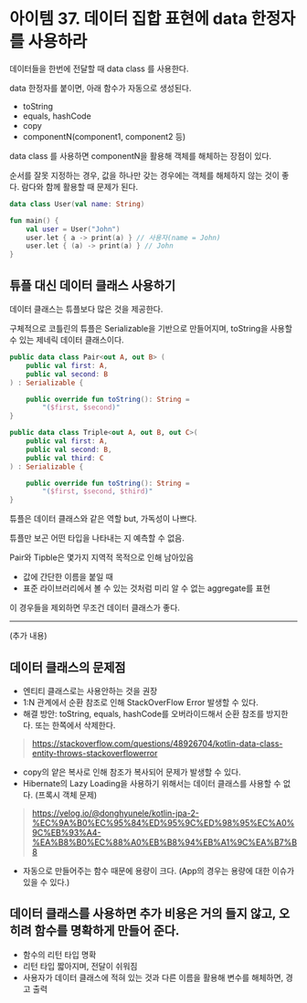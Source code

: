 # 아이템 37. 데이터 집합 표현에 data 한정자를 사용하라

데이터들을 한번에 전달할 때 data class 를 사용한다.

data 한정자를 붙이면, 아래 함수가 자동으로 생성된다.
- toString
- equals, hashCode
- copy
- componentN(component1, component2 등)

data class 를 사용하면 componentN을 활용해 객체를 해체하는 장점이 있다.

순서를 잘못 지정하는 경우, 값을 하나만 갖는 경우에는 객체를 해체하지 않는 것이 좋다.
람다와 함께 활용할 때 문제가 된다.
```kt
data class User(val name: String)

fun main() {
	val user = User("John")
	user.let { a -> print(a) } // 사용자(name = John)
	user.let { (a) -> print(a) } // John
}
```

## 튜플 대신 데이터 클래스 사용하기

데이터 클래스는 튜플보다 많은 것을 제공한다.

구체적으로 코틀린의 튜플은 Serializable을 기반으로 만들어지며, toString을 사용할 수 있는 제네릭 데이터 클래스이다.
```kt
public data class Pair<out A, out B> (
    public val first: A,
    public val second: B
) : Serializable {

    public override fun toString(): String =
        "($first, $second)"
}

public data class Triple<out A, out B, out C>(
    public val first: A,
    public val second: B,
    public val third: C
) : Serializable {

    public override fun toString(): String =
        "($first, $second, $third)"
}
```
튜플은 데이터 클래스와 같은 역할 but, 가독성이 나쁘다.

튜플만 보곤 어떤 타입을 나타내는 지 예측할 수 없음.

Pair와 Tipble은 몇가지 지역적 목적으로 인해 남아있음
- 값에 간단한 이름을 붙일 때
- 표준 라이브러리에서 볼 수 있는 것처럼 미리 알 수 없는 aggregate를 표현

이 경우들을 제외하면 무조건 데이터 클래스가 좋다.

----------
(추가 내용)

## 데이터 클래스의 문제점
- 엔티티 클래스로는 사용안하는 것을 권장
- 1:N 관계에서 순환 참조로 인해 StackOverFlow Error 발생할 수 있다.
- 해결 방안: toString, equals, hashCode를 오버라이드해서 순환 참조를 방지한다. 또는 한쪽에서 삭제한다.
> https://stackoverflow.com/questions/48926704/kotlin-data-class-entity-throws-stackoverflowerror
- copy의 얕은 복사로 인해 참조가 복사되어 문제가 발생할 수 있다.
- Hibernate의 Lazy Loading을 사용하기 위해서는 데이터 클래스를 사용할 수 없다. (프록시 객체 문제)
> https://velog.io/@donghyunele/kotlin-jpa-2-%EC%9A%B0%EC%95%84%ED%95%9C%ED%98%95%EC%A0%9C%EB%93%A4-%EA%B8%B0%EC%88%A0%EB%B8%94%EB%A1%9C%EA%B7%B8
- 자동으로 만들어주는 함수 때문에 용량이 크다. (App의 경우는 용량에 대한 이슈가 있을 수 있다.)



## 데이터 클래스를 사용하면 추가 비용은 거의 들지 않고, 오히려 함수를 명확하게 만들어 준다.
- 함수의 리턴 타입 명확
- 리턴 타입 짧아지며, 전달이 쉬워짐
- 사용자가 데이터 클래스에 적혀 있는 것과 다른 이름을 활용해 변수를 해체하면, 경고 출력
